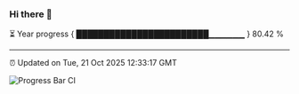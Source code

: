 ### Hi there 👋

⏳ Year progress { ████████████████████████▁▁▁▁▁▁ } 80.42 %

---

⏰ Updated on Tue, 21 Oct 2025 12:33:17 GMT

![Progress Bar CI](https://github.com/liununu/liununu/workflows/Progress%20Bar%20CI/badge.svg)
